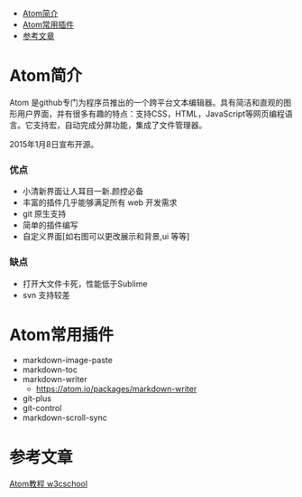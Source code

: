 <!-- TOC depthFrom:1 depthTo:1 withLinks:1 updateOnSave:1 orderedList:0 -->

- [Atom简介](#atom简介)
- [Atom常用插件](#atom常用插件)
- [参考文章](#参考文章)

<!-- /TOC -->

# Atom简介

Atom 是github专门为程序员推出的一个跨平台文本编辑器。具有简洁和直观的图形用户界面，并有很多有趣的特点：支持CSS，HTML，JavaScript等网页编程语言。它支持宏，自动完成分屏功能，集成了文件管理器。

2015年1月8日宣布开源。

### 优点
* 小清新界面让人耳目一新.颜控必备
* 丰富的插件几乎能够满足所有 web 开发需求
* git 原生支持
* 简单的插件编写
* 自定义界面[如右图可以更改展示和背景,ui 等等]

### 缺点
* 打开大文件卡死，性能低于Sublime
* svn 支持较差


# Atom常用插件

* markdown-image-paste
* markdown-toc
* markdown-writer
  * <https://atom.io/packages/markdown-writer>
* git-plus
* git-control
* markdown-scroll-sync

# 参考文章
  [Atom教程 w3cschool](https://www.w3cschool.cn/atom)
